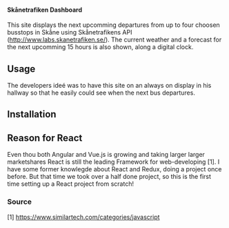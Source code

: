#### Skånetrafiken Dashboard
This site displays the next upcomming departures from up to four choosen busstops in Skåne using Skånetrafikens API (http://www.labs.skanetrafiken.se/).
The current weather and a forecast for the next upcomming 15 hours is also shown, along a digital clock. 

## Usage
The developers ideé was to have this site on an always on display in his hallway so that he easily could see when the next bus departures. 

## Installation


## Reason for React

Even thou both Angular and Vue.js is growing and taking larger larger marketshares React is still the leading Framework for web-developing [1]. I have some former knowlegde about React and Redux, doing a project once before. But that time we took over a half done project, so this is the first time setting up a React project from scratch!

### Source
[1] https://www.similartech.com/categories/javascript

